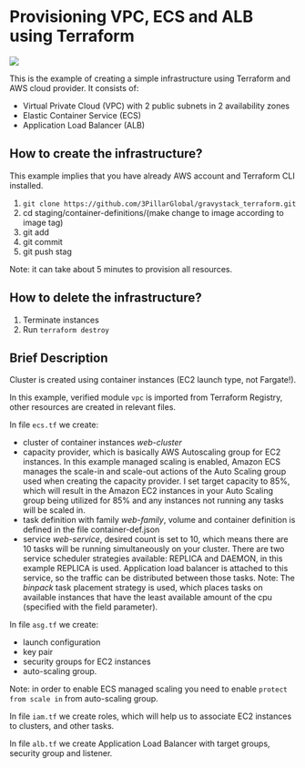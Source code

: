 # Provisioning VPC, ECS and ALB using Terraform

![](https://github.com/mashun4ek/ecs_terraform_workshop/workflows/Terraform/badge.svg)

This is the example of creating a simple infrastructure using Terraform and AWS cloud provider. It consists of:
- Virtual Private Cloud (VPC) with 2 public subnets in 2 availability zones
- Elastic Container Service (ECS)
- Application Load Balancer (ALB)

## How to create the infrastructure?
This example implies that you have already AWS account and Terraform CLI installed.
1. `git clone https://github.com/3PillarGlobal/gravystack_terraform.git`
2. cd staging/container-definitions/(make  change to image according to image tag)
3. git add
4. git commit
5. git push stag

Note: it can take about 5 minutes to provision all resources.
## How to delete the infrastructure?
1. Terminate instances
2. Run `terraform destroy`

## Brief Description

Cluster is created using container instances (EC2 launch type, not Fargate!). 

In this example, verified module `vpc` is imported from Terraform Registry, other resources are created in relevant files.

In file `ecs.tf` we create:
  - cluster of container instances _web-cluster_
  - capacity provider, which is basically AWS Autoscaling group for EC2 instances. In this example managed scaling is enabled, Amazon ECS manages the scale-in and scale-out actions of the Auto Scaling group used when creating the capacity provider. I set target capacity to 85%, which will result in the Amazon EC2 instances in your Auto Scaling group being utilized for 85% and any instances not running any tasks will be scaled in.
  - task definition with family _web-family_, volume and container definition is defined in the file container-def.json
  - service _web-service_, desired count is set to 10, which means there are 10 tasks will be running simultaneously on your cluster. There are two service scheduler strategies available: REPLICA and DAEMON, in this example REPLICA is used. Application load balancer is attached to this service, so the traffic can be distributed between those tasks.
  Note: The _binpack_ task placement strategy is used, which places tasks on available instances that have the least available amount of the cpu (specified with the field parameter). 

In file `asg.tf` we create:
  - launch configuration
  - key pair
  - security groups for EC2 instances
  - auto-scaling group. 

Note: in order to enable ECS managed scaling you need to enable `protect from scale in` from auto-scaling group.

In file `iam.tf` we create roles, which will help us to associate EC2 instances to clusters, and other tasks.

In file `alb.tf` we create Application Load Balancer with target groups, security group and listener.
